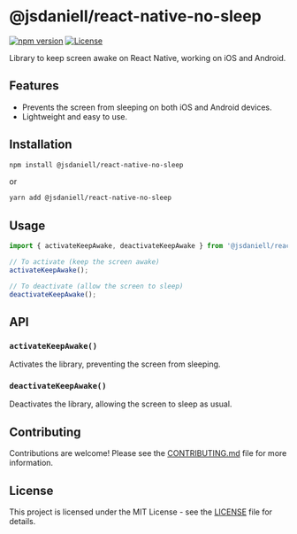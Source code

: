 # @jsdaniell/react-native-no-sleep

[![npm version](https://img.shields.io/npm/v/@jsdaniell/react-native-no-sleep.svg)](https://www.npmjs.com/package/@jsdaniell/react-native-no-sleep)
[![License](https://img.shields.io/npm/l/@jsdaniell/react-native-no-sleep.svg)](https://github.com/jsdaniell/react-native-no-sleep/blob/main/LICENSE)

Library to keep screen awake on React Native, working on iOS and Android.

## Features

- Prevents the screen from sleeping on both iOS and Android devices.
- Lightweight and easy to use.

## Installation

```bash
npm install @jsdaniell/react-native-no-sleep
```

or

```bash
yarn add @jsdaniell/react-native-no-sleep
```

## Usage

```javascript
import { activateKeepAwake, deactivateKeepAwake } from '@jsdaniell/react-native-no-sleep';

// To activate (keep the screen awake)
activateKeepAwake();

// To deactivate (allow the screen to sleep)
deactivateKeepAwake();
```

## API

### `activateKeepAwake()`

Activates the library, preventing the screen from sleeping.

### `deactivateKeepAwake()`

Deactivates the library, allowing the screen to sleep as usual.

## Contributing

Contributions are welcome! Please see the [CONTRIBUTING.md](https://github.com/jsdaniell/react-native-no-sleep/blob/main/CONTRIBUTING.md) file for more information.

## License

This project is licensed under the MIT License - see the [LICENSE](https://github.com/jsdaniell/react-native-no-sleep/blob/main/LICENSE) file for details.
